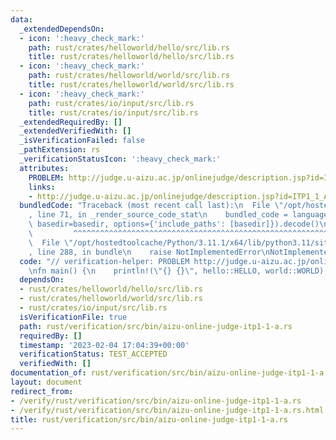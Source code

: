```yaml
---
data:
  _extendedDependsOn:
  - icon: ':heavy_check_mark:'
    path: rust/crates/helloworld/hello/src/lib.rs
    title: rust/crates/helloworld/hello/src/lib.rs
  - icon: ':heavy_check_mark:'
    path: rust/crates/helloworld/world/src/lib.rs
    title: rust/crates/helloworld/world/src/lib.rs
  - icon: ':heavy_check_mark:'
    path: rust/crates/io/input/src/lib.rs
    title: rust/crates/io/input/src/lib.rs
  _extendedRequiredBy: []
  _extendedVerifiedWith: []
  _isVerificationFailed: false
  _pathExtension: rs
  _verificationStatusIcon: ':heavy_check_mark:'
  attributes:
    PROBLEM: http://judge.u-aizu.ac.jp/onlinejudge/description.jsp?id=ITP1_1_A
    links:
    - http://judge.u-aizu.ac.jp/onlinejudge/description.jsp?id=ITP1_1_A
  bundledCode: "Traceback (most recent call last):\n  File \"/opt/hostedtoolcache/Python/3.11.1/x64/lib/python3.11/site-packages/onlinejudge_verify/documentation/build.py\"\
    , line 71, in _render_source_code_stat\n    bundled_code = language.bundle(stat.path,\
    \ basedir=basedir, options={'include_paths': [basedir]}).decode()\n          \
    \         ^^^^^^^^^^^^^^^^^^^^^^^^^^^^^^^^^^^^^^^^^^^^^^^^^^^^^^^^^^^^^^^^^^^^^^^^^^^^^^^^^\n\
    \  File \"/opt/hostedtoolcache/Python/3.11.1/x64/lib/python3.11/site-packages/onlinejudge_verify/languages/rust.py\"\
    , line 288, in bundle\n    raise NotImplementedError\nNotImplementedError\n"
  code: "// verification-helper: PROBLEM http://judge.u-aizu.ac.jp/onlinejudge/description.jsp?id=ITP1_1_A\n\
    \nfn main() {\n    println!(\"{} {}\", hello::HELLO, world::WORLD);\n}\n"
  dependsOn:
  - rust/crates/helloworld/hello/src/lib.rs
  - rust/crates/helloworld/world/src/lib.rs
  - rust/crates/io/input/src/lib.rs
  isVerificationFile: true
  path: rust/verification/src/bin/aizu-online-judge-itp1-1-a.rs
  requiredBy: []
  timestamp: '2023-02-04 17:04:39+00:00'
  verificationStatus: TEST_ACCEPTED
  verifiedWith: []
documentation_of: rust/verification/src/bin/aizu-online-judge-itp1-1-a.rs
layout: document
redirect_from:
- /verify/rust/verification/src/bin/aizu-online-judge-itp1-1-a.rs
- /verify/rust/verification/src/bin/aizu-online-judge-itp1-1-a.rs.html
title: rust/verification/src/bin/aizu-online-judge-itp1-1-a.rs
---
```

